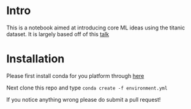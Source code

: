 # Intro

This is a notebook aimed at introducing core ML ideas using the titanic dataset.
It is largely based off of this [talk](https://www.youtube.com/watch?v=YhZXU5zUnO0&t=1042s)

# Installation

Please first install conda for you platform through [here](https://conda.io/docs/user-guide/install/index.html)

Next clone this repo and type
`conda create -f environment.yml`


If you notice anything wrong please do submit a pull request! 
